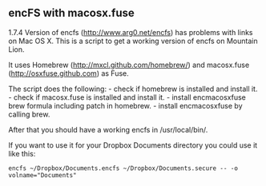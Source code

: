 encFS with macosx.fuse
------------------------

1.7.4 Version of encfs (http://www.arg0.net/encfs) has problems with links on Mac OS X. This is a script to get a working version of encfs on Mountain Lion.

It uses Homebrew (http://mxcl.github.com/homebrew/) and macosx.fuse (http://osxfuse.github.com) as Fuse.

The script does the following:
	- check if homebrew is installed and install it.
	- check if macosx.fuse is installed and install it.
	- install encmacosxfuse brew formula including patch in homebrew.
	- install encmacosxfuse by calling brew.

After that you should have a working encfs in /usr/local/bin/.

If you want to use it for your Dropbox Documents directory you could use it like this:

	encfs ~/Dropbox/Documents.encfs ~/Dropbox/Documents.secure -- -o volname="Documents"

